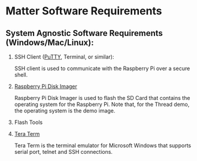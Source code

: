 # Matter Software Requirements

## System Agnostic Software Requirements (Windows/Mac/Linux):

1. SSH Client ([PuTTY](https://www.putty.org/), Terminal, or similar):
    
    SSH client is used to communicate with the Raspberry Pi over a secure
    shell.

2. [Raspberry Pi Disk Imager](https://www.raspberrypi.com/software/)
    
    Raspberry Pi Disk Imager is used to flash the SD Card that contains the
    operating system for the Raspberry Pi. Note that, for the Thread demo, the
    operating system is the demo image.

3. Flash Tools

4. [Tera Term](https://osdn.net/projects/ttssh2/releases/)

    Tera Term is the terminal emulator for Microsoft Windows that supports serial port, telnet and SSH connections.
